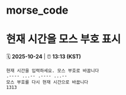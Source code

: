 # morse_code
# 현재 시간을 모스 부호 표시
<!-- MORSE_TIME_START -->
🗓️ **2025-10-24** | ⏰ **13:13 (KST)**

```
현재 시간을 입력하세요. 모스 부호로 바꿉니다
.---- ...-- .---- ...--
모스 부호를 다시 현재 시간으로 바꿉니다
1313
```
<!-- MORSE_TIME_END -->
